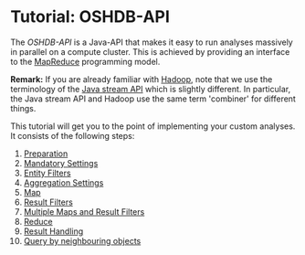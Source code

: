 # Tutorial: OSHDB-API

The _OSHDB-API_ is a Java-API that makes it easy to run analyses
massively in parallel on a compute cluster. This is achieved by
providing an interface to the
[MapReduce](https://en.wikipedia.org/wiki/MapReduce)
programming model.

**Remark:** If you are already familiar with
[Hadoop](https://en.wikipedia.org/wiki/Apache_Hadoop),
note that we use the terminology of the
[Java stream API](https://docs.oracle.com/javase/8/docs/api/java/util/stream/package-summary.html)
which is slightly different. In particular, the Java stream API and
Hadoop use the same term 'combiner' for different things.

This tutorial will get you to the point of implementing your custom
analyses. It consists of the following steps:

1. [Preparation](preparation.md)
1. [Mandatory Settings](mandatory-settings.md)
1. [Entity Filters](entity-filters.md)
1. [Aggregation Settings](aggregation-settings.md)
1. [Map](map.md)
1. [Result Filters](result-filters.md)
1. [Multiple Maps and Result Filters](multiple-maps-and-filters.md)
1. [Reduce](reduce.md)
1. [Result Handling](result-handling.md)
1. [Query by neighbouring objects](neighbourhood.md)

